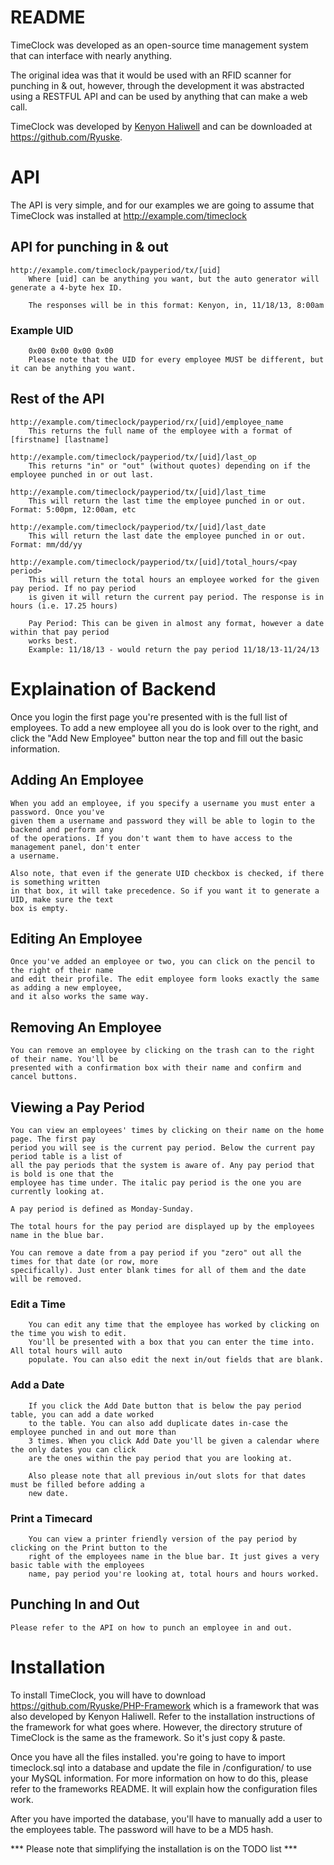# README #
TimeClock was developed as an open-source time management system that can interface with nearly anything.

The original idea was that it would be used with an RFID scanner for punching in & out, however, through
the development it was abstracted using a RESTFUL API and can be used by anything that can make a web
call.

TimeClock was developed by [Kenyon Haliwell](https://google.com/+KenyonHaliwell) and can be downloaded at https://github.com/Ryuske.

# API #
The API is very simple, and for our examples we are going to assume that TimeClock was installed at
http://example.com/timeclock

## API for punching in & out ##
    http://example.com/timeclock/payperiod/tx/[uid] 
        Where [uid] can be anything you want, but the auto generator will generate a 4-byte hex ID.
        
        The responses will be in this format: Kenyon, in, 11/18/13, 8:00am

### Example UID ###
        0x00 0x00 0x00 0x00
        Please note that the UID for every employee MUST be different, but it can be anything you want.

## Rest of the API ##
    http://example.com/timeclock/payperiod/rx/[uid]/employee_name
        This returns the full name of the employee with a format of [firstname] [lastname]
    
    http://example.com/timeclock/payperiod/tx/[uid]/last_op
        This returns "in" or "out" (without quotes) depending on if the employee punched in or out last.
        
    http://example.com/timeclock/payperiod/tx/[uid]/last_time
        This will return the last time the employee punched in or out. Format: 5:00pm, 12:00am, etc
        
    http://example.com/timeclock/payperiod/tx/[uid]/last_date
        This will return the last date the employee punched in or out. Format: mm/dd/yy
        
    http://example.com/timeclock/payperiod/tx/[uid]/total_hours/<pay period>
        This will return the total hours an employee worked for the given pay period. If no pay period
        is given it will return the current pay period. The response is in hours (i.e. 17.25 hours)
        
        Pay Period: This can be given in almost any format, however a date within that pay period
        works best.
        Example: 11/18/13 - would return the pay period 11/18/13-11/24/13
        
# Explaination of Backend #
Once you login the first page you're presented with is the full list of employees. To add a new
employee all you do is look over to the right, and click the "Add New Employee" button near the
top and fill out the basic information.

## Adding An Employee ##
    When you add an employee, if you specify a username you must enter a password. Once you've
    given them a username and password they will be able to login to the backend and perform any
    of the operations. If you don't want them to have access to the management panel, don't enter
    a username.

    Also note, that even if the generate UID checkbox is checked, if there is something written
    in that box, it will take precedence. So if you want it to generate a UID, make sure the text
    box is empty.

## Editing An Employee ##
    Once you've added an employee or two, you can click on the pencil to the right of their name
    and edit their profile. The edit employee form looks exactly the same as adding a new employee,
    and it also works the same way.

## Removing An Employee ##
    You can remove an employee by clicking on the trash can to the right of their name. You'll be
    presented with a confirmation box with their name and confirm and cancel buttons.
    
## Viewing a Pay Period ##
    You can view an employees' times by clicking on their name on the home page. The first pay
    period you will see is the current pay period. Below the current pay period table is a list of
    all the pay periods that the system is aware of. Any pay period that is bold is one that the
    employee has time under. The italic pay period is the one you are currently looking at.
    
    A pay period is defined as Monday-Sunday.
    
    The total hours for the pay period are displayed up by the employees name in the blue bar.
    
    You can remove a date from a pay period if you "zero" out all the times for that date (or row, more
    specifically). Just enter blank times for all of them and the date will be removed.
    
### Edit a Time ###
        You can edit any time that the employee has worked by clicking on the time you wish to edit.
        You'll be presented with a box that you can enter the time into. All total hours will auto
        populate. You can also edit the next in/out fields that are blank.
    
### Add a Date ###
        If you click the Add Date button that is below the pay period table, you can add a date worked
        to the table. You can also add duplicate dates in-case the employee punched in and out more than
        3 times. When you click Add Date you'll be given a calendar where the only dates you can click
        are the ones within the pay period that you are looking at.
        
        Also please note that all previous in/out slots for that dates must be filled before adding a
        new date.
        
### Print a Timecard ###
        You can view a printer friendly version of the pay period by clicking on the Print button to the
        right of the employees name in the blue bar. It just gives a very basic table with the employees
        name, pay period you're looking at, total hours and hours worked.
        
## Punching In and Out ##
    Please refer to the API on how to punch an employee in and out.

# Installation #
To install TimeClock, you will have to download https://github.com/Ryuske/PHP-Framework which is a framework that was also developed by
Kenyon Haliwell. Refer to the installation instructions of the framework for what goes where. However, the directory struture of TimeClock
is the same as the framework. So it's just copy & paste.

Once you have all the files installed. you're going to have to import timeclock.sql into a database and update the file in /configuration/
to use your MySQL information. For more information on how to do this, please refer to the frameworks README. It will explain how the
configuration files work.

After you have imported the database, you'll have to manually add a user to the employees table. The password will have to be a MD5 hash.

*** Please note that simplifying the installation is on the TODO list ***